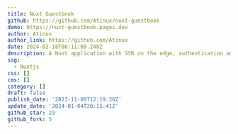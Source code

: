 ```yaml
---
title: Nuxt Guestbook
github: https://github.com/Atinux/nuxt-guestbook
demo: https://nuxt-guestbook.pages.dev
author: Atinux
author_link: https://github.com/Atinux
date: 2024-02-18T06:11:09.248Z
description: A Nuxt application with SSR on the edge, authentication and a SQLite database.
ssg:
  - Nuxtjs
css: []
cms: []
category: []
draft: false
publish_date: '2023-11-09T12:19:30Z'
update_date: '2024-01-04T20:15:41Z'
github_star: 29
github_fork: 5
---
```

